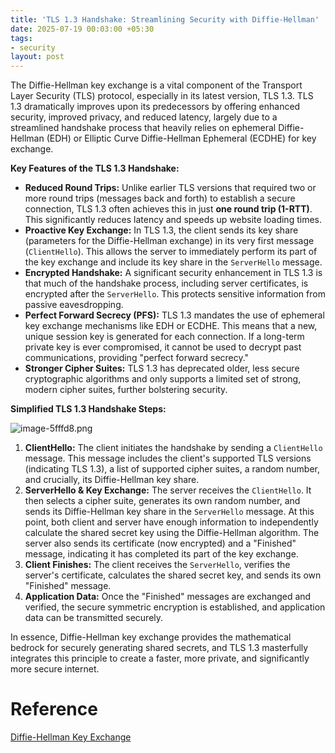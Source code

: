 ```yaml
---
title: 'TLS 1.3 Handshake: Streamlining Security with Diffie-Hellman'
date: 2025-07-19 00:03:00 +05:30
tags:
- security
layout: post
---
```


The Diffie-Hellman key exchange is a vital component of the Transport Layer Security (TLS) protocol, especially in its latest version, TLS 1.3. TLS 1.3 dramatically improves upon its predecessors by offering enhanced security, improved privacy, and reduced latency, largely due to a streamlined handshake process that heavily relies on ephemeral Diffie-Hellman (EDH) or Elliptic Curve Diffie-Hellman Ephemeral (ECDHE) for key exchange.

**Key Features of the TLS 1.3 Handshake:**

- **Reduced Round Trips:** Unlike earlier TLS versions that required two or more round trips (messages back and forth) to establish a secure connection, TLS 1.3 often achieves this in just **one round trip (1-RTT)**. This significantly reduces latency and speeds up website loading times.
- **Proactive Key Exchange:** In TLS 1.3, the client sends its key share (parameters for the Diffie-Hellman exchange) in its very first message (`ClientHello`). This allows the server to immediately perform its part of the key exchange and include its key share in the `ServerHello` message.
- **Encrypted Handshake:** A significant security enhancement in TLS 1.3 is that much of the handshake process, including server certificates, is encrypted after the `ServerHello`. This protects sensitive information from passive eavesdropping.
- **Perfect Forward Secrecy (PFS):** TLS 1.3 mandates the use of ephemeral key exchange mechanisms like EDH or ECDHE. This means that a new, unique session key is generated for each connection. If a long-term private key is ever compromised, it cannot be used to decrypt past communications, providing "perfect forward secrecy."
- **Stronger Cipher Suites:** TLS 1.3 has deprecated older, less secure cryptographic algorithms and only supports a limited set of strong, modern cipher suites, further bolstering security.

**Simplified TLS 1.3 Handshake Steps:**

![image-5fffd8.png](/uploads/image-5fffd8.png)

1. **ClientHello:** The client initiates the handshake by sending a `ClientHello` message. This message includes the client's supported TLS versions (indicating TLS 1.3), a list of supported cipher suites, a random number, and crucially, its Diffie-Hellman key share.
2. **ServerHello & Key Exchange:** The server receives the `ClientHello`. It then selects a cipher suite, generates its own random number, and sends its Diffie-Hellman key share in the `ServerHello` message. At this point, both client and server have enough information to independently calculate the shared secret key using the Diffie-Hellman algorithm. The server also sends its certificate (now encrypted) and a "Finished" message, indicating it has completed its part of the key exchange.
3. **Client Finishes:** The client receives the `ServerHello`, verifies the server's certificate, calculates the shared secret key, and sends its own "Finished" message.
4. **Application Data:** Once the "Finished" messages are exchanged and verified, the secure symmetric encryption is established, and application data can be transmitted securely.

In essence, Diffie-Hellman key exchange provides the mathematical bedrock for securely generating shared secrets, and TLS 1.3 masterfully integrates this principle to create a faster, more private, and significantly more secure internet.

# Reference
[Diffie-Hellman Key Exchange](https://codetalk.in/posts/2025/07/13/diffie-hellman-key-exchange)
